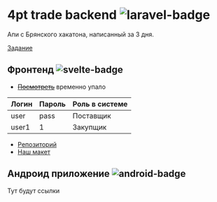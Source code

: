 # 4pt trade backend ![laravel-badge](https://img.shields.io/badge/made%20with-laravel-orange?style=flat-square&logo=laravel&color=FF2D20&labelColor=FFFFFF)

Апи с Брянского хакатона, написанный за 3 дня.

[Задание](https://docs.google.com/document/d/1Rf_gbUyfV_TdG60hW5K_GWoCGSTjWjAjubkM16CsL3k/edit)


 
## Фронтенд ![svelte-badge](https://img.shields.io/badge/made%20with-svelte-orange?style=flat-square&logo=svelte&color=FF3E00&labelColor=FFFFFF)

* ~~[Посмотреть](https://chrt.ddns.net/4pt-trade/)~~ временно упало

 |Логин |Пароль  | Роль в системе|
 --- | --- | ---|
|user|pass|Поставщик|
|user1|1|Закупщик|

* [Репозиторий](https://github.com/Vyachee/hackaton-frontend)
* [Наш макет](https://www.figma.com/file/9tMY88KDgEXV7anYLUxSEl/%D0%91%D1%80%D1%8F%D0%BD%D1%81%D0%BA-%D1%85%D0%B0%D0%BA%D0%B0%D1%82%D0%BE%D0%BD-%D0%BC%D0%B0%D0%BA%D0%B5%D1%82-%D0%B4%D0%BB%D1%8F-%D0%93%D0%A5)

## Андроид приложение ![android-badge](https://img.shields.io/badge/made%20with-kotlin-orange?style=flat-square&logo=kotlin&color=7F52FF&labelColor=FFFFFF)

Тут будут ссылки
